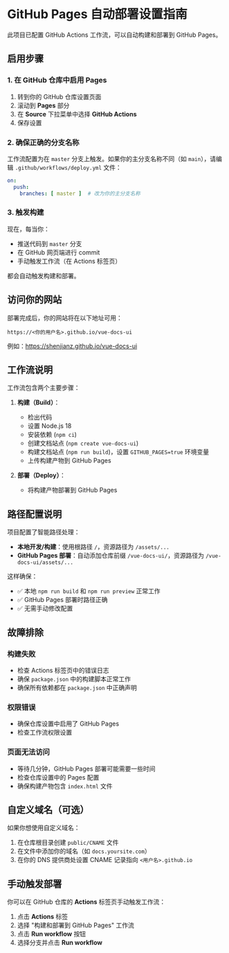 # GitHub Pages 自动部署设置指南

此项目已配置 GitHub Actions 工作流，可以自动构建和部署到 GitHub Pages。

## 启用步骤

### 1. 在 GitHub 仓库中启用 Pages

1. 转到你的 GitHub 仓库设置页面
2. 滚动到 **Pages** 部分
3. 在 **Source** 下拉菜单中选择 **GitHub Actions**
4. 保存设置

### 2. 确保正确的分支名称

工作流配置为在 `master` 分支上触发。如果你的主分支名称不同（如 `main`），请编辑 `.github/workflows/deploy.yml` 文件：

```yaml
on:
  push:
    branches: [ master ]  # 改为你的主分支名称
```

### 3. 触发构建

现在，每当你：
- 推送代码到 `master` 分支
- 在 GitHub 网页端进行 commit
- 手动触发工作流（在 Actions 标签页）

都会自动触发构建和部署。

## 访问你的网站

部署完成后，你的网站将在以下地址可用：
```
https://<你的用户名>.github.io/vue-docs-ui
```

例如：https://shenjianz.github.io/vue-docs-ui

## 工作流说明

工作流包含两个主要步骤：

1. **构建（Build）**：
   - 检出代码
   - 设置 Node.js 18
   - 安装依赖 (`npm ci`)
   - 创建文档站点 (`npm create vue-docs-ui`)
   - 构建文档站点 (`npm run build`)，设置 `GITHUB_PAGES=true` 环境变量
   - 上传构建产物到 GitHub Pages

2. **部署（Deploy）**：
   - 将构建产物部署到 GitHub Pages

## 路径配置说明

项目配置了智能路径处理：

- **本地开发/构建**：使用根路径 `/`，资源路径为 `/assets/...`
- **GitHub Pages 部署**：自动添加仓库前缀 `/vue-docs-ui/`，资源路径为 `/vue-docs-ui/assets/...`

这样确保：
- ✅ 本地 `npm run build` 和 `npm run preview` 正常工作
- ✅ GitHub Pages 部署时路径正确
- ✅ 无需手动修改配置

## 故障排除

### 构建失败
- 检查 Actions 标签页中的错误日志
- 确保 `package.json` 中的构建脚本正常工作
- 确保所有依赖都在 `package.json` 中正确声明

### 权限错误
- 确保仓库设置中启用了 GitHub Pages
- 检查工作流权限设置

### 页面无法访问
- 等待几分钟，GitHub Pages 部署可能需要一些时间
- 检查仓库设置中的 Pages 配置
- 确保构建产物包含 `index.html` 文件

## 自定义域名（可选）

如果你想使用自定义域名：

1. 在仓库根目录创建 `public/CNAME` 文件
2. 在文件中添加你的域名（如 `docs.yoursite.com`）
3. 在你的 DNS 提供商处设置 CNAME 记录指向 `<用户名>.github.io`

## 手动触发部署

你可以在 GitHub 仓库的 **Actions** 标签页手动触发工作流：

1. 点击 **Actions** 标签
2. 选择 "构建和部署到 GitHub Pages" 工作流
3. 点击 **Run workflow** 按钮
4. 选择分支并点击 **Run workflow** 